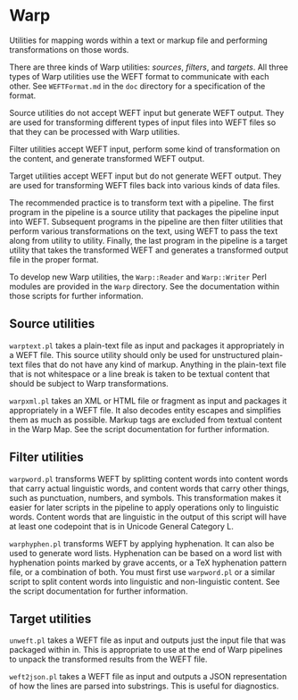 # Warp

Utilities for mapping words within a text or markup file and performing transformations on those words.

There are three kinds of Warp utilities:  _sources_, _filters_, and _targets_.  All three types of Warp utilities use the WEFT format to communicate with each other.  See `WEFTFormat.md` in the `doc` directory for a specification of the format.

Source utilities do not accept WEFT input but generate WEFT output.  They are used for transforming different types of input files into WEFT files so that they can be processed with Warp utilities.

Filter utilities accept WEFT input, perform some kind of transformation on the content, and generate transformed WEFT output.

Target utilities accept WEFT input but do not generate WEFT output.  They are used for transforming WEFT files back into various kinds of data files.

The recommended practice is to transform text with a pipeline.  The first program in the pipeline is a source utility that packages the pipeline input into WEFT.  Subsequent programs in the pipeline are then filter utilities that perform various transformations on the text, using WEFT to pass the text along from utility to utility.  Finally, the last program in the pipeline is a target utility that takes the transformed WEFT and generates a transformed output file in the proper format.

To develop new Warp utilities, the `Warp::Reader` and `Warp::Writer` Perl modules are provided in the `Warp` directory.  See the documentation within those scripts for further information.

## Source utilities

`warptext.pl` takes a plain-text file as input and packages it appropriately in a WEFT file.  This source utility should only be used for unstructured plain-text files that do not have any kind of markup.  Anything in the plain-text file that is not whitespace or a line break is taken to be textual content that should be subject to Warp transformations.

`warpxml.pl` takes an XML or HTML file or fragment as input and packages it appropriately in a WEFT file.  It also decodes entity escapes and simplifies them as much as possible.  Markup tags are excluded from textual content in the Warp Map.  See the script documentation for further information.

## Filter utilities

`warpword.pl` transforms WEFT by splitting content words into content words that carry actual linguistic words, and content words that carry other things, such as punctuation, numbers, and symbols.  This transformation makes it easier for later scripts in the pipeline to apply operations only to linguistic words.  Content words that are linguistic in the output of this script will have at least one codepoint that is in Unicode General Category L.

`warphyphen.pl` transforms WEFT by applying hyphenation.  It can also be used to generate word lists.  Hyphenation can be based on a word list with hyphenation points marked by grave accents, or a TeX hyphenation pattern file, or a combination of both.  You must first use `warpword.pl` or a similar script to split content words into linguistic and non-linguistic content.  See the script documentation for further information.

## Target utilities

`unweft.pl` takes a WEFT file as input and outputs just the input file that was packaged within in.  This is appropriate to use at the end of Warp pipelines to unpack the transformed results from the WEFT file.

`weft2json.pl` takes a WEFT file as input and outputs a JSON representation of how the lines are parsed into substrings.  This is useful for diagnostics.
